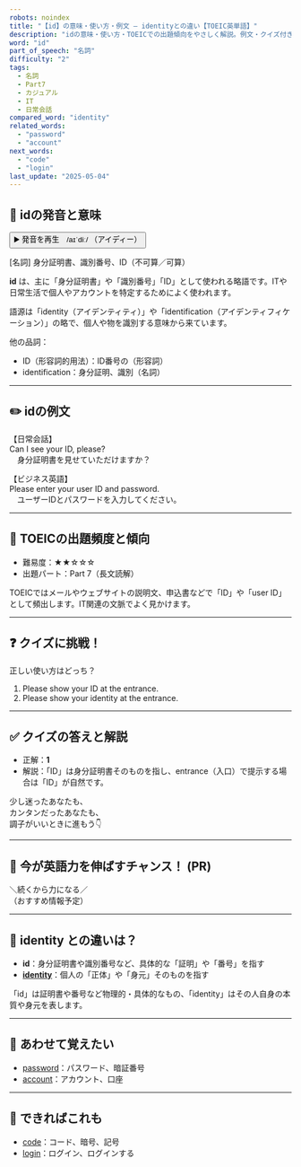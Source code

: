 ```yaml
---
robots: noindex
title: "【id】の意味・使い方・例文 ― identityとの違い【TOEIC英単語】"
description: "idの意味・使い方・TOEICでの出題傾向をやさしく解説。例文・クイズ付きでidentityとの違いもわかりやすく学べます。"
word: "id"
part_of_speech: "名詞"
difficulty: "2"
tags:
  - 名詞
  - Part7
  - カジュアル
  - IT
  - 日常会話
compared_word: "identity"
related_words:
  - "password"
  - "account"
next_words:
  - "code"
  - "login"
last_update: "2025-05-04"
---
```


## 🔰 idの発音と意味

<button class="play-audio" onclick="playTTS('id')">
  <span class="play-audio-main">
    ▶️ 発音を再生　/aɪˈdiː/
  </span>
  <span class="play-audio-sub">
    （アイディー）
  </span>
</button>

[名詞] 身分証明書、識別番号、ID（不可算／可算）

**id** は、主に「身分証明書」や「識別番号」「ID」として使われる略語です。ITや日常生活で個人やアカウントを特定するためによく使われます。

語源は「identity（アイデンティティ）」や「identification（アイデンティフィケーション）」の略で、個人や物を識別する意味から来ています。

他の品詞：  
- ID（形容詞的用法）：ID番号の（形容詞）
- identification：身分証明、識別（名詞）

---

## ✏️ idの例文

【日常会話】  
Can I see your ID, please?  
　身分証明書を見せていただけますか？

【ビジネス英語】  
Please enter your user ID and password.  
　ユーザーIDとパスワードを入力してください。

---

## 🎯 TOEICの出題頻度と傾向

- 難易度：★★☆☆☆
- 出題パート：Part 7（長文読解）

TOEICではメールやウェブサイトの説明文、申込書などで「ID」や「user ID」として頻出します。IT関連の文脈でよく見かけます。

---

## ❓ クイズに挑戦！

正しい使い方はどっち？

1. Please show your ID at the entrance.  
2. Please show your identity at the entrance.

---

## ✅ クイズの答えと解説

- 正解：**1**
- 解説：「ID」は身分証明書そのものを指し、entrance（入口）で提示する場合は「ID」が自然です。

少し迷ったあなたも、  
カンタンだったあなたも、  
調子がいいときに進もう👇️

---

## 🚀 今が英語力を伸ばすチャンス！ (PR)

<div class="info-center">
＼続くから力になる／<br>  
（おすすめ情報予定）
</div>

---

## 🤔  identity との違いは？

- **id**：身分証明書や識別番号など、具体的な「証明」や「番号」を指す
- **[identity](/identity)**：個人の「正体」や「身元」そのものを指す

「id」は証明書や番号など物理的・具体的なもの、「identity」はその人自身の本質や身元を表します。

---

## 🧩 あわせて覚えたい

- [password](/password)：パスワード、暗証番号
- [account](/account)：アカウント、口座

---

## 📖 できればこれも

- [code](/code)：コード、暗号、記号
- [login](/login)：ログイン、ログインする

<!-- cvid: aid19_bid33 -->
